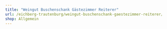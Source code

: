 ```yaml
---
title: "Weingut Buschenschank Gästezimmer Reiterer"
url: /eichberg-trautenburg/weingut-buschenschank-gaestezimmer-reiterer/
shop: Allgemein
---
```


